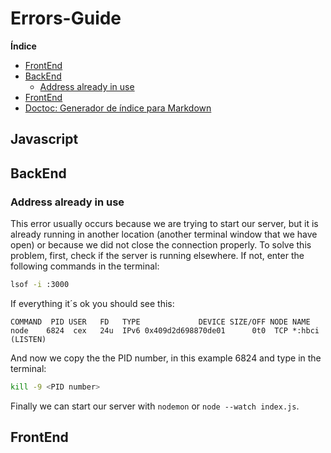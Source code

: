 # Errors-Guide

**Índice**   

- [FrontEnd](#frontend)
- [BackEnd](#BackEnd)
  - [Address already in use](#address-already-in-use)
- [FrontEnd](#frontend)
-  [Doctoc: Generador de índice para Markdown](#doctoc-generador-de-%C3%ADndice-para-markdown)


## Javascript


## BackEnd

### Address already in use
This error usually occurs because we are trying to start our server, but it is already running in another location (another terminal window that we have open) or because we did not close the connection properly. To solve this problem, first, check if the server is running elsewhere. If not, enter the following commands in the terminal:
```bash
lsof -i :3000
```

If everything it´s ok you should see this: 
```
COMMAND  PID USER   FD   TYPE             DEVICE SIZE/OFF NODE NAME
node    6824  cex   24u  IPv6 0x409d2d698870de01      0t0  TCP *:hbci (LISTEN)
```
And now we copy the the PID number, in this example 6824 and type in the terminal:
```bash
kill -9 <PID number>
```
Finally we can start our server with ```nodemon``` or ```node --watch index.js```.





## FrontEnd
